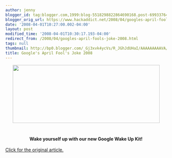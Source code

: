 ```yaml
---
author: jenny
blogger_id: tag:blogger.com,1999:blog-5518298822864690168.post-6993376429325107938
blogger_orig_url: https://www.hackaddict.net/2008/04/googles-april-fools-joke-2008.html
date: '2008-04-01T10:27:00.002-04:00'
layout: post
modified_time: '2008-04-01T10:30:17.193-04:00'
redirect_from: /2008/04/googles-april-fools-joke-2008.html
tags: null
thumbnail: http://bp0.blogger.com/_Gj3xvk4ycVs/R_JGhJdUHaI/AAAAAAAAAVA/DR42goH12gA/s72-c/00000053.png
title: Google's April Fool's Joke 2008
---
```


<img alt="" border="0" id="BLOGGER_PHOTO_ID_5184283656345361826" src="{{ site.url }}/assets/images/2008-04-01-image-0000.png" style="margin: 0px auto 10px; display: block; text-align: center;  width: 459px; height: 181px;"/><br/><div style="text-align: center;"><b>Wake yourself up with our new Google Wake Up Kit!</b><br/></div><br/><a href="http://www.google.com/googlecalendar/new_wakeup.html">Click for the original article.<br/></a>
